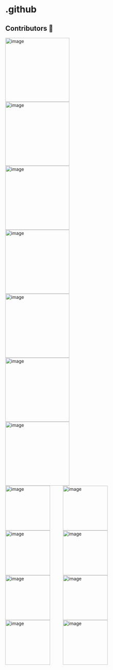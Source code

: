 # .github


## Contributors 🦸

[//]: contributor-faces

<!-- ALL-CONTRIBUTORS-LIST:START - Do not remove or modify this section -->
<!-- prettier-ignore-start -->
<!-- markdownlint-disable -->
<div style="display: flex; flex-wrap: wrap; justify-content: space-between; width: 320px;">
<a href="https://www.automq.com">
    <img alt="image" src="https://github.com/user-attachments/assets/9412f3e1-6169-4087-b276-1527c624e332" width="200" />
</a> 
<a href="https://www.automq.com">
    <img alt="image" src="https://github.com/user-attachments/assets/9412f3e1-6169-4087-b276-1527c624e332" width="200" />
</a> 
<a href="https://www.automq.com">
    <img alt="image" src="https://github.com/user-attachments/assets/9412f3e1-6169-4087-b276-1527c624e332" width="200" />
</a> 
<a href="https://www.automq.com">
    <img alt="image" src="https://github.com/user-attachments/assets/9412f3e1-6169-4087-b276-1527c624e332" width="200" />
</a> 
<a href="https://www.automq.com">
    <img alt="image" src="https://github.com/user-attachments/assets/9412f3e1-6169-4087-b276-1527c624e332" width="200" />
</a> 
<a href="https://www.automq.com">
    <img alt="image" src="https://github.com/user-attachments/assets/9412f3e1-6169-4087-b276-1527c624e332" width="200" />
</a> 
<a href="https://www.automq.com">
    <img alt="image" src="https://github.com/user-attachments/assets/9412f3e1-6169-4087-b276-1527c624e332" width="200" />
</a> 
</div>
<!-- markdownlint-restore -->
<!-- prettier-ignore-end -->

<div style="display: flex; flex-wrap: wrap; justify-content: space-between; width: 320px;">
<a href="https://www.automq.com">
    <img alt="image" src="https://github.com/user-attachments/assets/16a4d0ae-aeda-47ee-abd9-058f29ca9c04" width="140" />
</a> 
<a href="https://www.automq.com">
    <img alt="image" src="https://github.com/user-attachments/assets/16a4d0ae-aeda-47ee-abd9-058f29ca9c04" width="140" />
</a> 
    <a href="https://www.automq.com">
    <img alt="image" src="https://github.com/user-attachments/assets/16a4d0ae-aeda-47ee-abd9-058f29ca9c04" width="140" />
</a> 
    <a href="https://www.automq.com">
    <img alt="image" src="https://github.com/user-attachments/assets/16a4d0ae-aeda-47ee-abd9-058f29ca9c04" width="140" />
</a> 
    <a href="https://www.automq.com">
    <img alt="image" src="https://github.com/user-attachments/assets/16a4d0ae-aeda-47ee-abd9-058f29ca9c04" width="140" />
</a> 
    <a href="https://www.automq.com">
    <img alt="image" src="https://github.com/user-attachments/assets/16a4d0ae-aeda-47ee-abd9-058f29ca9c04" width="140" />
</a> 
    <a href="https://www.automq.com">
    <img alt="image" src="https://github.com/user-attachments/assets/16a4d0ae-aeda-47ee-abd9-058f29ca9c04" width="140" />
</a> 
    <a href="https://www.automq.com">
    <img alt="image" src="https://github.com/user-attachments/assets/16a4d0ae-aeda-47ee-abd9-058f29ca9c04" width="140" />
</a> 
</div>






